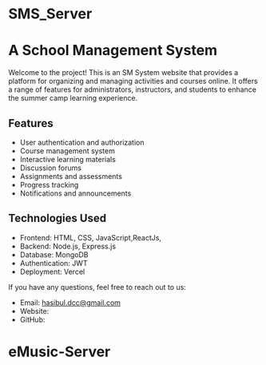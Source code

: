 # SMS_Server
# A School Management System

Welcome to the  project! This is an SM System website that provides a platform for organizing and managing activities and courses online. It offers a range of features for administrators, instructors, and students to enhance the summer camp learning experience.

## Features

- User authentication and authorization
- Course management system
- Interactive learning materials
- Discussion forums
- Assignments and assessments
- Progress tracking
- Notifications and announcements

## Technologies Used

- Frontend: HTML, CSS, JavaScript,ReactJs,
- Backend: Node.js, Express.js
- Database: MongoDB
- Authentication: JWT
- Deployment: Vercel

If you have any questions, feel free to reach out to us:

- Email: hasibul.dcc@gmail.com
- Website: 
- GitHub: 
# eMusic-Server
